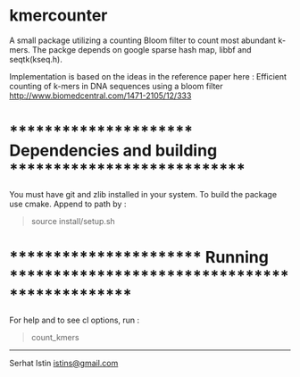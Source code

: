 # kmercounter
A small package utilizing a counting Bloom filter to count most abundant k-mers.  The packge  depends on google sparse hash map, libbf and seqtk(kseq.h).
  

Implementation is based on the ideas in the reference paper here :
  Efficient counting of k-mers in DNA sequences using a bloom filter 
  http://www.biomedcentral.com/1471-2105/12/333


# *********************  Dependencies and building ***************************
You must have git and zlib installed in your system.
To build the package use cmake.
Append to path by :
> source install/setup.sh

# ********************** Running **********************************************
For help and to see cl options,  run :
>count_kmers

**********************************************************************************
Serhat Istin
istins@gmail.com
